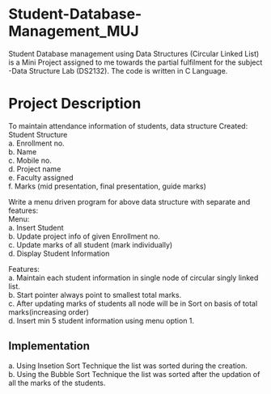 # Student-Database-Management_MUJ
Student Database management using Data Structures (Circular Linked List) is a Mini Project assigned to me towards the partial fulfilment for the subject -Data Structure Lab (DS2132). The code is written in C Language.
# Project Description
To maintain attendance information of students, data structure Created: <br/>
Student Structure <br/>
a. Enrollment no. <br/>
b. Name <br/>
c. Mobile no. <br/> 
d. Project name <br/>
e. Faculty assigned <br/>
f. Marks (mid presentation, final presentation, guide marks) <br/>

Write a menu driven program for above data structure with separate and features: <br/>
Menu: <br/>
a. Insert Student <br/> 
b. Update project info of given Enrollment no. <br/>
c. Update marks of all student (mark individually) <br/>
d. Display Student Information <br/>

Features: <br/>
a. Maintain each student information in single node of circular singly linked list. <br/>
b. Start pointer always point to smallest total marks. <br/>
c. After updating marks of students all node will be in Sort on basis of total marks(increasing order) <br/>
d. Insert min 5 student information using menu option 1.<br/>
## Implementation
a. Using Insetion Sort Technique the list was sorted during the creation.<br/>
b. Using the Bubble Sort Technique the list was sorted after the updation of all the marks of the students.
